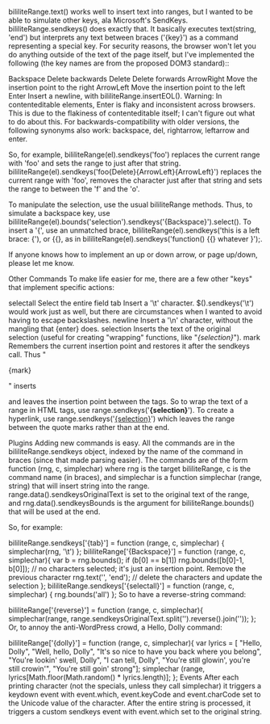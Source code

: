 bililiteRange.text() works well to insert text into ranges, but I wanted to be able to simulate other keys, ala Microsoft's SendKeys. bililiteRange.sendkeys() does exactly that. It basically executes text(string, 'end') but interprets any text between braces ('{key}') as a command representing a special key. For security reasons, the browser won't let you do anything outside of the text of the page itself, but I've implemented the following (the key names are from the proposed DOM3 standard)::

Backspace
Delete backwards
Delete
Delete forwards
ArrowRight
Move the insertion point to the right
ArrowLeft
Move the insertion point to the left
Enter
Insert a newline, with bililiteRange.insertEOL(). Warning: In contenteditable elements, Enter is flaky and inconsistent across browsers. This is due to the flakiness of contenteditable itself; I can't figure out what to do about this.
For backwards-compatibility with older versions, the following synonyms also work: backspace, del, rightarrow, leftarrow and enter.

So, for example, bililiteRange(el).sendkeys('foo') replaces the current range with 'foo' and sets the range to just after that string. bililiteRange(el).sendkeys('foo{Delete}{ArrowLeft}{ArrowLeft}') replaces the current range with 'foo', removes the character just after that string and sets the range to between the 'f' and the 'o'.

To manipulate the selection, use the usual bililiteRange methods. Thus, to simulate a backspace key, use bililiteRange(el).bounds('selection').sendkeys('{Backspace}').select().
To insert a '{', use an unmatched brace, bililiteRange(el).sendkeys('this is a left brace: {'), or {{}, as in bililiteRange(el).sendkeys('function() {{} whatever }');.

If anyone knows how to implement an up or down arrow, or page up/down, please let me know.

Other Commands
To make life easier for me, there are a few other "keys" that implement specific actions:

selectall
Select the entire field
tab
Insert a '\t' character. $().sendkeys('\t') would work just as well, but there are circumstances when I wanted to avoid having to escape backslashes.
newline
Insert a '\n' character, without the mangling that {enter} does.
selection
Inserts the text of the original selection (useful for creating "wrapping" functions, like "<em>{selection}</em>").
mark
Remembers the current insertion point and restores it after the sendkeys call. Thus "<p>{mark}</p>" inserts <p></p> and leaves the insertion point between the tags.
So to wrap the text of a range in HTML tags, use range.sendkeys('<strong>{selection}</strong>'). To create a hyperlink, use range.sendkeys('<a href="{mark}">{selection}</a>') which leaves the range between the quote marks rather than at the end.

Plugins
Adding new commands is easy. All the commands are in the bililiteRange.sendkeys object, indexed by the name of the command in braces (since that made parsing easier). The commands are of the form function (rng, c, simplechar) where rng is the target bililiteRange, c is the command name (in braces), and simplechar is a function simplechar (range, string) that will insert string into the range. range.data().sendkeysOriginalText is set to the original text of the range, and rng.data().sendkeysBounds is the argument for bililiteRange.bounds() that will be used at the end.

So, for example:

bililiteRange.sendkeys['{tab}'] = function (range, c, simplechar) { simplechar(rng, '\t') };
bililiteRange['{Backspace}'] = function (range, c, simplechar){
  var b = rng.bounds();
  if (b[0] == b[1]) rng.bounds([b[0]-1, b[0]]); // no characters selected; it's just an insertion point. Remove the previous character
  rng.text('', 'end'); // delete the characters and update the selection
};
bililiteRange.sendkeys['{selectall}'] = function (range, c, simplechar) { rng.bounds('all') };
So to have a reverse-string command:

bililiteRange['{reverse}'] = function (range, c, simplechar){
  simplechar(range, range.sendkeysOriginalText.split('').reverse().join(''));
};
Or, to annoy the anti-WordPress crowd, a Hello, Dolly command:

bililiteRange['{dolly}'] = function (range, c, simplechar){
  var lyrics = [
    "Hello, Dolly",
    "Well, hello, Dolly",
    "It's so nice to have you back where you belong",
    "You're lookin' swell, Dolly",
    "I can tell, Dolly",
    "You're still glowin', you're still crowin'",
    "You're still goin' strong"];
  simplechar (range, lyrics[Math.floor(Math.random() * lyrics.length)];
};
Events
After each printing character (not the specials, unless they call simplechar) it triggers a keydown event with event.which, event.keyCode and event.charCode set to the Unicode value of the character.
After the entire string is processed, it triggers a custom sendkeys event with event.which set to the original string.